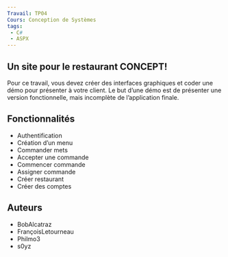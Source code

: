 ```yaml
---
Travail: TP04
Cours: Conception de Systèmes
tags:
 - C#
 - ASPX
---
```


## Un site pour le restaurant CONCEPT!

Pour ce travail, vous devez créer des interfaces graphiques et coder une démo pour
présenter à votre client. Le but d’une démo est de présenter une version fonctionnelle, mais
incomplète de l’application finale.

## Fonctionnalités
* Authentification
* Création d’un menu
* Commander mets
* Accepter une commande
* Commencer commande
* Assigner commande
* Créer restaurant
* Créer des comptes

## Auteurs
* BobAlcatraz
* FrançoisLetourneau
* Philmo3
* s0yz
